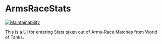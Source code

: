 # ArmsRaceStats
[![Maintainability](https://api.codeclimate.com/v1/badges/4f5aafbdeaac11ffd226/maintainability)](https://codeclimate.com/github/Serverfrog/ArmsRaceStats/maintainability)


This is a UI for entering Stats taken out of Arms-Race Matches from World of Tanks. 
